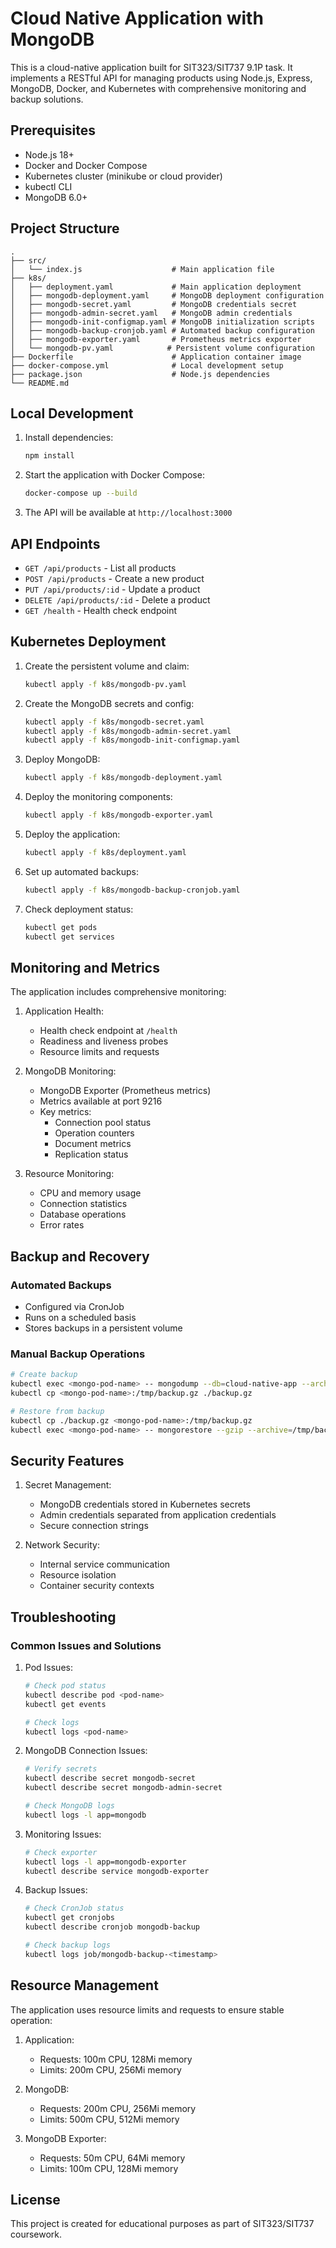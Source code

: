 # Cloud Native Application with MongoDB

This is a cloud-native application built for SIT323/SIT737 9.1P task. It implements a RESTful API for managing products using Node.js, Express, MongoDB, Docker, and Kubernetes with comprehensive monitoring and backup solutions.

## Prerequisites

- Node.js 18+
- Docker and Docker Compose
- Kubernetes cluster (minikube or cloud provider)
- kubectl CLI
- MongoDB 6.0+

## Project Structure

```
.
├── src/
│   └── index.js                    # Main application file
├── k8s/
│   ├── deployment.yaml             # Main application deployment
│   ├── mongodb-deployment.yaml     # MongoDB deployment configuration
│   ├── mongodb-secret.yaml         # MongoDB credentials secret
│   ├── mongodb-admin-secret.yaml   # MongoDB admin credentials
│   ├── mongodb-init-configmap.yaml # MongoDB initialization scripts
│   ├── mongodb-backup-cronjob.yaml # Automated backup configuration
│   ├── mongodb-exporter.yaml       # Prometheus metrics exporter
│   └── mongodb-pv.yaml            # Persistent volume configuration
├── Dockerfile                      # Application container image
├── docker-compose.yml              # Local development setup
├── package.json                    # Node.js dependencies
└── README.md
```

## Local Development

1. Install dependencies:
   ```bash
   npm install
   ```

2. Start the application with Docker Compose:
   ```bash
   docker-compose up --build
   ```

3. The API will be available at `http://localhost:3000`

## API Endpoints

- `GET /api/products` - List all products
- `POST /api/products` - Create a new product
- `PUT /api/products/:id` - Update a product
- `DELETE /api/products/:id` - Delete a product
- `GET /health` - Health check endpoint

## Kubernetes Deployment

1. Create the persistent volume and claim:
   ```bash
   kubectl apply -f k8s/mongodb-pv.yaml
   ```

2. Create the MongoDB secrets and config:
   ```bash
   kubectl apply -f k8s/mongodb-secret.yaml
   kubectl apply -f k8s/mongodb-admin-secret.yaml
   kubectl apply -f k8s/mongodb-init-configmap.yaml
   ```

3. Deploy MongoDB:
   ```bash
   kubectl apply -f k8s/mongodb-deployment.yaml
   ```

4. Deploy the monitoring components:
   ```bash
   kubectl apply -f k8s/mongodb-exporter.yaml
   ```

5. Deploy the application:
   ```bash
   kubectl apply -f k8s/deployment.yaml
   ```

6. Set up automated backups:
   ```bash
   kubectl apply -f k8s/mongodb-backup-cronjob.yaml
   ```

7. Check deployment status:
   ```bash
   kubectl get pods
   kubectl get services
   ```

## Monitoring and Metrics

The application includes comprehensive monitoring:

1. Application Health:
   - Health check endpoint at `/health`
   - Readiness and liveness probes
   - Resource limits and requests

2. MongoDB Monitoring:
   - MongoDB Exporter (Prometheus metrics)
   - Metrics available at port 9216
   - Key metrics:
     - Connection pool status
     - Operation counters
     - Document metrics
     - Replication status

3. Resource Monitoring:
   - CPU and memory usage
   - Connection statistics
   - Database operations
   - Error rates

## Backup and Recovery

### Automated Backups
- Configured via CronJob
- Runs on a scheduled basis
- Stores backups in a persistent volume

### Manual Backup Operations
```bash
# Create backup
kubectl exec <mongo-pod-name> -- mongodump --db=cloud-native-app --archive=/tmp/backup.gz --gzip
kubectl cp <mongo-pod-name>:/tmp/backup.gz ./backup.gz

# Restore from backup
kubectl cp ./backup.gz <mongo-pod-name>:/tmp/backup.gz
kubectl exec <mongo-pod-name> -- mongorestore --gzip --archive=/tmp/backup.gz
```

## Security Features

1. Secret Management:
   - MongoDB credentials stored in Kubernetes secrets
   - Admin credentials separated from application credentials
   - Secure connection strings

2. Network Security:
   - Internal service communication
   - Resource isolation
   - Container security contexts

## Troubleshooting

### Common Issues and Solutions

1. Pod Issues:
   ```bash
   # Check pod status
   kubectl describe pod <pod-name>
   kubectl get events

   # Check logs
   kubectl logs <pod-name>
   ```

2. MongoDB Connection Issues:
   ```bash
   # Verify secrets
   kubectl describe secret mongodb-secret
   kubectl describe secret mongodb-admin-secret

   # Check MongoDB logs
   kubectl logs -l app=mongodb
   ```

3. Monitoring Issues:
   ```bash
   # Check exporter
   kubectl logs -l app=mongodb-exporter
   kubectl describe service mongodb-exporter
   ```

4. Backup Issues:
   ```bash
   # Check CronJob status
   kubectl get cronjobs
   kubectl describe cronjob mongodb-backup
   
   # Check backup logs
   kubectl logs job/mongodb-backup-<timestamp>
   ```

## Resource Management

The application uses resource limits and requests to ensure stable operation:

1. Application:
   - Requests: 100m CPU, 128Mi memory
   - Limits: 200m CPU, 256Mi memory

2. MongoDB:
   - Requests: 200m CPU, 256Mi memory
   - Limits: 500m CPU, 512Mi memory

3. MongoDB Exporter:
   - Requests: 50m CPU, 64Mi memory
   - Limits: 100m CPU, 128Mi memory

## License

This project is created for educational purposes as part of SIT323/SIT737 coursework.